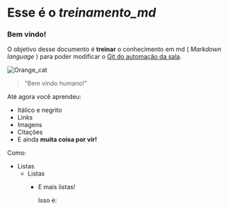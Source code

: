 # Esse é o _treinamento_md_
### Bem vindo!

O objetivo desse documento é **treinar** o conhecimento em md ( _Markdown language_ ) para poder modificar o [Git do automação da sala](https://github.com/PETEletricaUFBA/automacao-iot-nodemcu).

![Orange_cat](http://icons.iconarchive.com/icons/google/noto-emoji-animals-nature/256/22221-cat-icon.png) 
>"Bem vindo humano!"


Até agora você aprendeu:
* Itálico e negrito
* Links
* Imagens
* Citações
* E ainda **muita coisa por vir!**

Como:
* Listas
  * Listas
    * E mais listas!
    
      Isso é:
